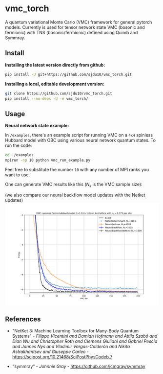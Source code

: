 # vmc_torch

A quantum variational Monte Carlo (VMC) framework for general pytorch models. Currently is used for tensor network state VMC (bosonic and fermionic) with TNS (bosonic/fermionic) defined using Quimb and Symmray.

## Install

**Installing the latest version directly from github:**

```bash
pip install -U git+https://github.com/sjdu10/vmc_torch.git
```

**Installing a local, editable development version:**

```bash
git clone https://github.com/sjdu10/vmc_torch.git
pip install --no-deps -U -e vmc_torch/
```

## Usage

**Neural network state example:**

In `/examples`, there's an example script for running VMC on a `4x4` spinless Hubbard model with OBC using various neural network quantum states.
To run the code: 
```bash
cd ./examples
mpirun -np 10 python vmc_run_example.py
```
Feel free to substitute the number `10` with any number of MPI ranks you want to use.

One can generate VMC results like this ($N_s$ is the VMC sample size): 

(we also compare our neural backflow model updates with the Netket updates)
![VMC_energy](./docs/pics/VMC_energy.png)


## References
- "NetKet 3: Machine Learning Toolbox for Many-Body Quantum Systems" - *Filippo Vicentini and Damian Hofmann and Attila Szabó and Dian Wu and Christopher Roth and Clemens Giuliani and Gabriel Pescia and Jannes Nys and Vladimir Vargas-Calderón and Nikita Astrakhantsev and Giuseppe Carleo* - https://scipost.org/10.21468/SciPostPhysCodeb.7

- "symmray" - *Johnnie Gray* - https://github.com/jcmgray/symmray